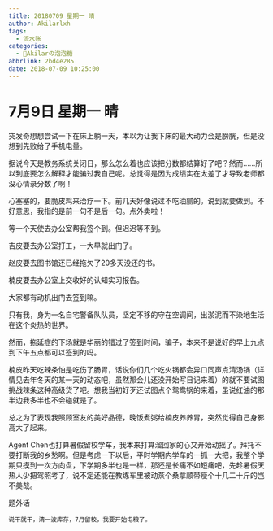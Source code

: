 ```yaml
---
title: 20180709 星期一 晴
author: Akilarlxh
tags:
  - 流水账
categories:
  - 🍬Akilarの泡泡糖
abbrlink: 2bd4e285
date: 2018-07-09 10:25:00
---
```

# 7月9日 星期一 晴

突发奇想想尝试一下在床上躺一天，本以为让我下床的最大动力会是膀胱，但是没想到先败给了手机电量。

据说今天是教务系统关闭日，那么怎么着也应该把分数都结算好了吧？然而……所以到底要怎么解释才能骗过我自己呢。总觉得是因为成绩实在太差了才导致老师都没心情录分数了啊！

心塞塞的，要脆皮鸡来治疗一下。前几天好像说过不吃油腻的。说到就要做到。不好意思，我指的是前一句不是后一句。点外卖啦！

等一个天使去办公室帮我签个到。但迟迟等不到。

吉皮要去办公室打工，一大早就出门了。

赵皮要去图书馆还已经拖欠了20多天没还的书。

楠皮要去办公室上交收好的认知实习报告。

大家都有动机出门去签到嘛。

只有我，身为一名自宅警备队队员，坚定不移的守在空调间，出淤泥而不染地生活在这个炎热的世界。

然而，拖延症的下场就是华丽的错过了签到时间，骗子，本来不是说好的早上九点到下午五点都可以签到的吗。

楠皮昨天吃辣条怕是吃伤了肠胃，话说你们几个吃火锅都会异口同声点清汤锅（详情见去年冬天的某一天的动态吧，虽然那会儿还没开始写日记来着）的就不要试图挑战辣条这种高级货了吧。想我当初好歹还试图点个鸳鸯锅的来着，虽说红油的那半边我多半也不会碰就是了。

总之为了表现我照顾室友的美好品德，晚饭煮粥给楠皮养养胃，突然觉得自己身影高大了起来。

Agent Chen也打算暑假留校学车，我本来打算溜回家的心又开始动摇了。拜托不要打断我的乡愁啊。但是考虑一下以后，平时学期内学车的一抓一大把，我整个学期只摸到一次方向盘，下学期多半也是一样，那还是长痛不如短痛吧，先趁暑假天热人少把驾照考了，说不定还能在教练车里被动蒸个桑拿顺带瘦个十几二十斤的岂不美哉。

题外话
```
说干就干，清一波库存，7月留校，我要开始屯粮了。
```